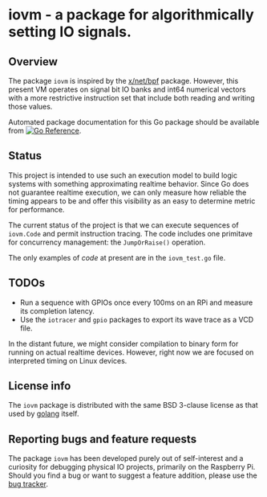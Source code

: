 # iovm - a package for algorithmically setting IO signals.

## Overview

The package `iovm` is inspired by the
[x/net/bpf](https://pkg.go.dev/golang.org/x/net/bpf) package. However,
this present VM operates on signal bit IO banks and int64 numerical
vectors with a more restrictive instruction set that include both
reading and writing those values.

Automated package documentation for this Go package should be
available from [![Go
Reference](https://pkg.go.dev/badge/zappem.net/pub/io/iovm.svg)](https://pkg.go.dev/zappem.net/pub/io/iovm).

## Status

This project is intended to use such an execution model to build logic
systems with something approximating realtime behavior. Since Go does
not guarantee realtime execution, we can only measure how reliable the
timing appears to be and offer this visibility as an easy to determine
metric for performance.

The current status of the project is that we can execute sequences of
`iovm.Code` and permit instruction tracing. The code includes one
primitave for concurrency management: the `JumpOrRaise()` operation.

The only examples of _code_ at present are in the `iovm_test.go` file.

## TODOs

- Run a sequence with GPIOs once every 100ms on an RPi and measure
  its completion latency.
- Use the `iotracer` and `gpio` packages to export its wave trace as a
  VCD file.

In the distant future, we might consider compilation to binary form
for running on actual realtime devices. However, right now we are
focused on interpreted timing on Linux devices.

## License info

The `iovm` package is distributed with the same BSD 3-clause license
as that used by [golang](https://golang.org/LICENSE) itself.

## Reporting bugs and feature requests

The package `iovm` has been developed purely out of self-interest and
a curiosity for debugging physical IO projects, primarily on the
Raspberry Pi. Should you find a bug or want to suggest a feature
addition, please use the [bug
tracker](https://github.com/tinkerator/iovm/issues).
